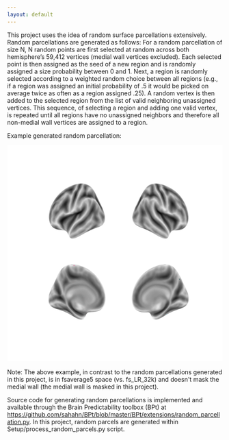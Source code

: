 ```yaml
---
layout: default
---
```


<script src="https://cdn.plot.ly/plotly-latest.min.js"></script>


This project uses the idea of random surface parcellations extensively. Random parcellations are generated as follows: For a random parcellation of size N, N random points are first selected at random across both hemisphere’s 59,412 vertices (medial wall vertices excluded). Each selected point is then assigned as the seed of a new region and is randomly assigned a size probability between 0 and 1. Next, a region is randomly selected according to a weighted random choice between all regions (e.g., if a region was assigned an initial probability of .5 it would be picked on average twice as often as a region assigned .25). A random vertex is then added to the selected region from the list of valid neighboring unassigned vertices. This sequence, of selecting a region and adding one valid vertex, is repeated until all regions have no unassigned neighbors and therefore all non-medial wall vertices are assigned to a region. 

Example generated random parcellation:

![Random Parc Gif](https://raw.githubusercontent.com/sahahn/Parcs_Project/master/data/rand_parc.gif)

Note: The above example, in contrast to the random parcellations generated in this project, is in fsaverage5 space (vs. fs_LR_32k) and doesn't mask the medial wall (the medial wall is masked in this project).

Source code for generating random parcellations is implemented and available through the Brain Predictability toolbox (BPt) at https://github.com/sahahn/BPt/blob/master/BPt/extensions/random_parcellation.py. In this project, random parcels are generated within Setup/process_random_parcels.py script.



<div>                            <div id="2ded2d54-46f2-44c5-8b5b-6b8229a8f41b" class="plotly-graph-div" style="height:100%; width:100%;"></div>            <script type="text/javascript">                                    window.PLOTLYENV=window.PLOTLYENV || {};                                    if (document.getElementById("2ded2d54-46f2-44c5-8b5b-6b8229a8f41b")) {                    Plotly.newPlot(                        "2ded2d54-46f2-44c5-8b5b-6b8229a8f41b",                        [{"hovertemplate": "Size=%{x}<br>Mean_Rank=%{y}<extra></extra>", "legendgroup": "", "marker": {"color": "#636efa", "symbol": "circle"}, "mode": "markers", "name": "", "orientation": "v", "showlegend": false, "type": "scatter", "x": [0.8450980400142568, 0.8450980400142568, 0.9030899869919435, 1.0, 1.0, 1.0, 1.0, 1.0, 1.0791812460476249, 1.0791812460476249, 1.2304489213782739, 1.2787536009528289, 1.2787536009528289, 1.3010299956639813, 1.3010299956639813, 1.3010299956639813, 1.3010299956639813, 1.3010299956639813, 1.4771212547196624, 1.4771212547196624, 1.4771212547196624, 1.4771212547196624, 1.4771212547196624, 1.4771212547196624, 1.4771212547196624, 1.591064607026499, 1.6020599913279625, 1.6020599913279625, 1.6020599913279625, 1.6020599913279625, 1.6020599913279625, 1.6334684555795866, 1.6334684555795866, 1.6334684555795866, 1.6334684555795866, 1.6334684555795866, 1.6334684555795866, 1.6720978579357175, 1.6812412373755872, 1.6812412373755872, 1.6812412373755872, 1.6989700043360187, 1.6989700043360187, 1.6989700043360187, 1.6989700043360187, 1.6989700043360187, 1.7403626894942439, 1.7403626894942439, 1.7781512503836436, 1.7781512503836436, 1.7781512503836436, 1.7781512503836436, 1.7781512503836436, 1.792391689498254, 1.7993405494535817, 1.8325089127062364, 1.8388490907372552, 1.845098040014257, 1.845098040014257, 1.845098040014257, 1.845098040014257, 1.845098040014257, 1.845098040014257, 1.845098040014257, 1.8512583487190752, 1.8512583487190752, 1.8750612633917, 1.9030899869919435, 1.9030899869919435, 1.9030899869919435, 1.9030899869919435, 1.9030899869919435, 1.9084850188786497, 1.919078092376074, 1.9242792860618816, 1.9294189257142929, 1.9542425094393248, 1.9542425094393248, 1.9542425094393248, 1.9542425094393248, 1.9542425094393248, 1.9637878273455553, 1.9867717342662448, 2.0, 2.0, 2.0, 2.0, 2.0, 2.0, 2.0086001717619175, 2.0086001717619175, 2.0211892990699383, 2.041392685158225, 2.093421685162235, 2.1172712956557644, 2.173186268412274, 2.1760912590556813, 2.1789769472931693, 2.1931245983544616, 2.2174839442139063, 2.2174839442139063, 2.2355284469075487, 2.2405492482825995, 2.3010299956639813, 2.3010299956639813, 2.3010299956639813, 2.3010299956639813, 2.3010299956639813, 2.3010299956639813, 2.303196057420489, 2.315970345456918, 2.3242824552976926, 2.3344537511509307, 2.380211241711606, 2.436162647040756, 2.436162647040756, 2.4771212547196626, 2.4771212547196626, 2.4771212547196626, 2.4771212547196626, 2.4771212547196626, 2.4771212547196626, 2.484299839346786, 2.5185139398778875, 2.5224442335063197, 2.5224442335063197, 2.5237464668115646, 2.5352941200427703, 2.5575072019056577, 2.5575072019056577, 2.5575072019056577, 2.5728716022004803, 2.5728716022004803, 2.6020599913279625, 2.6020599913279625, 2.6020599913279625, 2.6020599913279625, 2.6020599913279625, 2.6020599913279625, 2.6794278966121188, 2.6989700043360187, 2.6989700043360187, 2.6989700043360187, 2.6989700043360187, 2.6989700043360187, 2.6989700043360187, 2.705007959333336, 2.7781512503836434, 2.7781512503836434, 2.7781512503836434, 2.7781512503836434, 2.7781512503836434, 2.7781512503836434, 2.82020145948564, 2.826722520168992, 2.8444771757456815, 2.845098040014257, 2.845098040014257, 2.845098040014257, 2.845098040014257, 2.845098040014257, 2.845098040014257, 2.9030899869919438, 2.9030899869919438, 2.9030899869919438, 2.9030899869919438, 2.9030899869919438, 2.9030899869919438, 2.9542425094393248, 2.9542425094393248, 2.9542425094393248, 2.9542425094393248, 2.9542425094393248, 2.9542425094393248, 2.977266212427293, 2.999130541287371, 3.0, 3.0, 3.0, 3.0, 3.0, 3.0759117614827773, 3.2669369111591733, 3.3010299956639813, 3.3010299956639813, 3.3010299956639813, 3.3010299956639813, 3.3010299956639813, 3.4240645254174877, 3.4771212547196626, 3.4771212547196626, 3.4771212547196626, 3.4771212547196626, 3.4771212547196626, 3.6020599913279625, 3.6020599913279625], "xaxis": "x", "y": [2.2442496242377192, 2.2671195577642456, 2.288182959009675, 2.2801904040911825, 2.2806795219888674, 2.2667541877080435, 2.2778383330020473, 2.265097471751912, 2.2521515549915487, 2.2543600650232074, 2.2011947503736846, 2.177055287158298, 2.1720621046575603, 2.239901668788171, 2.2459876460522774, 2.2296534059462854, 2.2575719210174934, 2.2553618569155547, 2.133254962964939, 2.2217522290065794, 2.2313563011429896, 2.2068458569148284, 2.202225872972398, 2.128734243267312, 2.228248228223508, 2.190539196732243, 2.2259598529531592, 2.159901240232555, 2.1752755210711867, 2.1986774472123622, 2.18758338507175, 2.2669978018961223, 2.2852738541691413, 2.1009063804500694, 2.2744828495803953, 2.2739695799627775, 2.2609366398361934, 2.105295665387048, 2.03795742035626, 1.9917509822158632, 2.046971815846854, 2.1842286096828327, 2.1794028306142836, 2.1539841469356036, 2.1881052357051862, 2.1800833764379313, 2.0551800557235325, 2.0507376893276112, 2.1924848525123886, 2.1968616360082276, 2.147848016072512, 2.0960083186686247, 2.1591213971752783, 2.12748874753947, 2.153170988048824, 2.1033855635162437, 2.11700108216245, 2.096394988361985, 2.1005492303625863, 2.1629403712157464, 2.122397934231017, 1.891268947533236, 1.9252356715659835, 2.140694225767317, 2.164683243386452, 2.128087989406631, 1.906015619536832, 2.141948875795859, 2.131713690766419, 2.094846239682677, 2.16386783219974, 2.106832814190467, 2.0901665771197235, 2.11744316220256, 2.0453229787866576, 2.071063355825445, 2.0976814066067817, 2.1299523274148533, 2.1052704208448314, 2.1066566961581414, 2.103753056643965, 2.188501423232658, 2.1461050565263027, 2.0501648547370057, 2.089198366805149, 2.1124312092570903, 2.0803592123229935, 2.119891001406957, 2.039751845870883, 1.9832419483055619, 1.9919148854830475, 2.105674157537115, 2.0497060424321702, 1.9986144839143247, 2.059044237347024, 1.9222447565496519, 1.916102861641635, 1.894972096769764, 2.052223532809907, 1.857734434897629, 1.8650381375331564, 2.041889572932747, 1.989647538809148, 2.0290529324667483, 2.0051169308505075, 1.9385197251764918, 1.9914229899928093, 1.9478329396731475, 1.9485578513452169, 1.9308170124335426, 1.9446288746366203, 1.9062152859841461, 1.9167852702251753, 1.8004115598161072, 1.804114180453964, 1.792287903028193, 1.942467380914843, 1.873729531902661, 1.9810295758301244, 1.8918058019033859, 1.9352086020241321, 1.8683613898166496, 1.7415892633873673, 1.909397527603685, 1.9313071655666796, 1.9129105855134778, 1.8736004376787023, 1.863719295092669, 1.8654768631810366, 1.8677074958684223, 1.8538783982664278, 1.7178553484963925, 1.7261534443736244, 1.8608036666253056, 1.8054756853149267, 1.9263424466256551, 1.8904003169165096, 1.8879921769079147, 1.9463066751753357, 1.7134594298309065, 1.8439936669286108, 1.8138033046630917, 1.8254501604219053, 1.8770725830086652, 1.844408136005944, 1.8179813721943416, 1.7213525469474213, 1.8126163015820929, 1.8603158198238483, 1.8339258617018428, 1.747210339220938, 1.7594719833730794, 1.809983453079212, 1.9080479229726897, 1.7349479165006043, 1.8804324650234192, 1.7575647196018662, 1.7841151722035482, 1.784168054332308, 1.8403384741947133, 1.7625952138601995, 1.7335241933889667, 1.752873264857384, 1.763926895951982, 1.7373693647750916, 1.7596958176684108, 1.8326981065588923, 1.8252577819107183, 1.8187145238206577, 1.7485899654725612, 1.729824492823272, 1.8321776250125907, 1.7110257019598487, 1.840617165850418, 1.617311050833242, 1.7508225525805574, 1.7288645930388713, 1.7946171204206045, 1.7169920622904176, 1.7767011839884108, 1.6965181793256376, 1.7432193250186128, 1.678282266931986, 1.7023028591016973, 1.7019835014272555, 1.7093327883874272, 1.6920958552843508, 1.6801003874276668, 1.6422812813541647, 1.6556363566370034, 1.6711385450264649, 1.7145160323116329, 1.6952221637953508, 1.7005755310514372, 1.7005755310514372, 1.6890127155854466], "yaxis": "y"}],                        {"legend": {"tracegroupgap": 0}, "margin": {"t": 60}, "template": {"data": {"bar": [{"error_x": {"color": "#2a3f5f"}, "error_y": {"color": "#2a3f5f"}, "marker": {"line": {"color": "#E5ECF6", "width": 0.5}}, "type": "bar"}], "barpolar": [{"marker": {"line": {"color": "#E5ECF6", "width": 0.5}}, "type": "barpolar"}], "carpet": [{"aaxis": {"endlinecolor": "#2a3f5f", "gridcolor": "white", "linecolor": "white", "minorgridcolor": "white", "startlinecolor": "#2a3f5f"}, "baxis": {"endlinecolor": "#2a3f5f", "gridcolor": "white", "linecolor": "white", "minorgridcolor": "white", "startlinecolor": "#2a3f5f"}, "type": "carpet"}], "choropleth": [{"colorbar": {"outlinewidth": 0, "ticks": ""}, "type": "choropleth"}], "contour": [{"colorbar": {"outlinewidth": 0, "ticks": ""}, "colorscale": [[0.0, "#0d0887"], [0.1111111111111111, "#46039f"], [0.2222222222222222, "#7201a8"], [0.3333333333333333, "#9c179e"], [0.4444444444444444, "#bd3786"], [0.5555555555555556, "#d8576b"], [0.6666666666666666, "#ed7953"], [0.7777777777777778, "#fb9f3a"], [0.8888888888888888, "#fdca26"], [1.0, "#f0f921"]], "type": "contour"}], "contourcarpet": [{"colorbar": {"outlinewidth": 0, "ticks": ""}, "type": "contourcarpet"}], "heatmap": [{"colorbar": {"outlinewidth": 0, "ticks": ""}, "colorscale": [[0.0, "#0d0887"], [0.1111111111111111, "#46039f"], [0.2222222222222222, "#7201a8"], [0.3333333333333333, "#9c179e"], [0.4444444444444444, "#bd3786"], [0.5555555555555556, "#d8576b"], [0.6666666666666666, "#ed7953"], [0.7777777777777778, "#fb9f3a"], [0.8888888888888888, "#fdca26"], [1.0, "#f0f921"]], "type": "heatmap"}], "heatmapgl": [{"colorbar": {"outlinewidth": 0, "ticks": ""}, "colorscale": [[0.0, "#0d0887"], [0.1111111111111111, "#46039f"], [0.2222222222222222, "#7201a8"], [0.3333333333333333, "#9c179e"], [0.4444444444444444, "#bd3786"], [0.5555555555555556, "#d8576b"], [0.6666666666666666, "#ed7953"], [0.7777777777777778, "#fb9f3a"], [0.8888888888888888, "#fdca26"], [1.0, "#f0f921"]], "type": "heatmapgl"}], "histogram": [{"marker": {"colorbar": {"outlinewidth": 0, "ticks": ""}}, "type": "histogram"}], "histogram2d": [{"colorbar": {"outlinewidth": 0, "ticks": ""}, "colorscale": [[0.0, "#0d0887"], [0.1111111111111111, "#46039f"], [0.2222222222222222, "#7201a8"], [0.3333333333333333, "#9c179e"], [0.4444444444444444, "#bd3786"], [0.5555555555555556, "#d8576b"], [0.6666666666666666, "#ed7953"], [0.7777777777777778, "#fb9f3a"], [0.8888888888888888, "#fdca26"], [1.0, "#f0f921"]], "type": "histogram2d"}], "histogram2dcontour": [{"colorbar": {"outlinewidth": 0, "ticks": ""}, "colorscale": [[0.0, "#0d0887"], [0.1111111111111111, "#46039f"], [0.2222222222222222, "#7201a8"], [0.3333333333333333, "#9c179e"], [0.4444444444444444, "#bd3786"], [0.5555555555555556, "#d8576b"], [0.6666666666666666, "#ed7953"], [0.7777777777777778, "#fb9f3a"], [0.8888888888888888, "#fdca26"], [1.0, "#f0f921"]], "type": "histogram2dcontour"}], "mesh3d": [{"colorbar": {"outlinewidth": 0, "ticks": ""}, "type": "mesh3d"}], "parcoords": [{"line": {"colorbar": {"outlinewidth": 0, "ticks": ""}}, "type": "parcoords"}], "pie": [{"automargin": true, "type": "pie"}], "scatter": [{"marker": {"colorbar": {"outlinewidth": 0, "ticks": ""}}, "type": "scatter"}], "scatter3d": [{"line": {"colorbar": {"outlinewidth": 0, "ticks": ""}}, "marker": {"colorbar": {"outlinewidth": 0, "ticks": ""}}, "type": "scatter3d"}], "scattercarpet": [{"marker": {"colorbar": {"outlinewidth": 0, "ticks": ""}}, "type": "scattercarpet"}], "scattergeo": [{"marker": {"colorbar": {"outlinewidth": 0, "ticks": ""}}, "type": "scattergeo"}], "scattergl": [{"marker": {"colorbar": {"outlinewidth": 0, "ticks": ""}}, "type": "scattergl"}], "scattermapbox": [{"marker": {"colorbar": {"outlinewidth": 0, "ticks": ""}}, "type": "scattermapbox"}], "scatterpolar": [{"marker": {"colorbar": {"outlinewidth": 0, "ticks": ""}}, "type": "scatterpolar"}], "scatterpolargl": [{"marker": {"colorbar": {"outlinewidth": 0, "ticks": ""}}, "type": "scatterpolargl"}], "scatterternary": [{"marker": {"colorbar": {"outlinewidth": 0, "ticks": ""}}, "type": "scatterternary"}], "surface": [{"colorbar": {"outlinewidth": 0, "ticks": ""}, "colorscale": [[0.0, "#0d0887"], [0.1111111111111111, "#46039f"], [0.2222222222222222, "#7201a8"], [0.3333333333333333, "#9c179e"], [0.4444444444444444, "#bd3786"], [0.5555555555555556, "#d8576b"], [0.6666666666666666, "#ed7953"], [0.7777777777777778, "#fb9f3a"], [0.8888888888888888, "#fdca26"], [1.0, "#f0f921"]], "type": "surface"}], "table": [{"cells": {"fill": {"color": "#EBF0F8"}, "line": {"color": "white"}}, "header": {"fill": {"color": "#C8D4E3"}, "line": {"color": "white"}}, "type": "table"}]}, "layout": {"annotationdefaults": {"arrowcolor": "#2a3f5f", "arrowhead": 0, "arrowwidth": 1}, "autotypenumbers": "strict", "coloraxis": {"colorbar": {"outlinewidth": 0, "ticks": ""}}, "colorscale": {"diverging": [[0, "#8e0152"], [0.1, "#c51b7d"], [0.2, "#de77ae"], [0.3, "#f1b6da"], [0.4, "#fde0ef"], [0.5, "#f7f7f7"], [0.6, "#e6f5d0"], [0.7, "#b8e186"], [0.8, "#7fbc41"], [0.9, "#4d9221"], [1, "#276419"]], "sequential": [[0.0, "#0d0887"], [0.1111111111111111, "#46039f"], [0.2222222222222222, "#7201a8"], [0.3333333333333333, "#9c179e"], [0.4444444444444444, "#bd3786"], [0.5555555555555556, "#d8576b"], [0.6666666666666666, "#ed7953"], [0.7777777777777778, "#fb9f3a"], [0.8888888888888888, "#fdca26"], [1.0, "#f0f921"]], "sequentialminus": [[0.0, "#0d0887"], [0.1111111111111111, "#46039f"], [0.2222222222222222, "#7201a8"], [0.3333333333333333, "#9c179e"], [0.4444444444444444, "#bd3786"], [0.5555555555555556, "#d8576b"], [0.6666666666666666, "#ed7953"], [0.7777777777777778, "#fb9f3a"], [0.8888888888888888, "#fdca26"], [1.0, "#f0f921"]]}, "colorway": ["#636efa", "#EF553B", "#00cc96", "#ab63fa", "#FFA15A", "#19d3f3", "#FF6692", "#B6E880", "#FF97FF", "#FECB52"], "font": {"color": "#2a3f5f"}, "geo": {"bgcolor": "white", "lakecolor": "white", "landcolor": "#E5ECF6", "showlakes": true, "showland": true, "subunitcolor": "white"}, "hoverlabel": {"align": "left"}, "hovermode": "closest", "mapbox": {"style": "light"}, "paper_bgcolor": "white", "plot_bgcolor": "#E5ECF6", "polar": {"angularaxis": {"gridcolor": "white", "linecolor": "white", "ticks": ""}, "bgcolor": "#E5ECF6", "radialaxis": {"gridcolor": "white", "linecolor": "white", "ticks": ""}}, "scene": {"xaxis": {"backgroundcolor": "#E5ECF6", "gridcolor": "white", "gridwidth": 2, "linecolor": "white", "showbackground": true, "ticks": "", "zerolinecolor": "white"}, "yaxis": {"backgroundcolor": "#E5ECF6", "gridcolor": "white", "gridwidth": 2, "linecolor": "white", "showbackground": true, "ticks": "", "zerolinecolor": "white"}, "zaxis": {"backgroundcolor": "#E5ECF6", "gridcolor": "white", "gridwidth": 2, "linecolor": "white", "showbackground": true, "ticks": "", "zerolinecolor": "white"}}, "shapedefaults": {"line": {"color": "#2a3f5f"}}, "ternary": {"aaxis": {"gridcolor": "white", "linecolor": "white", "ticks": ""}, "baxis": {"gridcolor": "white", "linecolor": "white", "ticks": ""}, "bgcolor": "#E5ECF6", "caxis": {"gridcolor": "white", "linecolor": "white", "ticks": ""}}, "title": {"x": 0.05}, "xaxis": {"automargin": true, "gridcolor": "white", "linecolor": "white", "ticks": "", "title": {"standoff": 15}, "zerolinecolor": "white", "zerolinewidth": 2}, "yaxis": {"automargin": true, "gridcolor": "white", "linecolor": "white", "ticks": "", "title": {"standoff": 15}, "zerolinecolor": "white", "zerolinewidth": 2}}}, "xaxis": {"anchor": "y", "domain": [0.0, 1.0], "title": {"text": "Size"}}, "yaxis": {"anchor": "x", "domain": [0.0, 1.0], "title": {"text": "Mean_Rank"}}},                        {"responsive": true}                    )                };                            </script>        </div>

